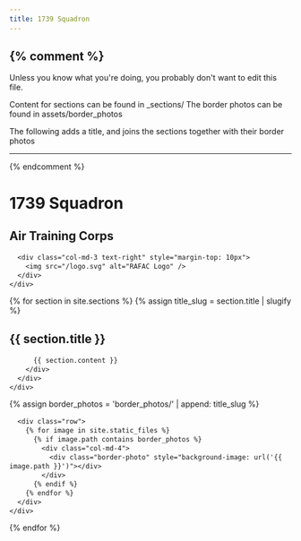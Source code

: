 ```yaml
---
title: 1739 Squadron
---
```


{% comment %}
-----------------------------------------------------------------------------------

Unless you know what you're doing, you probably don't want to edit this file.

Content for sections can be found in _sections/
The border photos can be found in assets/border_photos

The following adds a title, and joins the sections together with their border photos

-----------------------------------------------------------------------------------
{% endcomment %}

<div class="hero">
  <div class="container">
    <div class="row">
      <div class="col-md-9">
        <h1 class="display-4 font-weight-normal">1739 Squadron</h1>
        <h2 class="display-5 font-weight-normal">Air Training Corps</h2>
      </div>

      <div class="col-md-3 text-right" style="margin-top: 10px">
        <img src="/logo.svg" alt="RAFAC Logo" />
      </div>
    </div>
  </div>
</div>

{% for section in site.sections %}
  {% assign title_slug = section.title | slugify %}

  <section id="{{ title_slug }}" class="section {{ section.classes }}">
    <div class="container">
      <div class="row">
        <div class="col-md-12">
          <h2 class="text-center">
            {{ section.title }}
          </h2>

          {{ section.content }}
        </div>
      </div>
    </div>
  </section>

  <div class="border-photos">
    <div class="container">
      {% assign border_photos = 'border_photos/' | append: title_slug %}

      <div class="row">
        {% for image in site.static_files %}
          {% if image.path contains border_photos %}
            <div class="col-md-4">
              <div class="border-photo" style="background-image: url('{{ image.path }}')"></div>
            </div>
          {% endif %}
        {% endfor %}
      </div>
    </div>
  </div>
{% endfor %}
